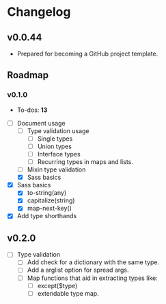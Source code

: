 # Changelog

## v0.0.44

- Prepared for becoming a GitHub project template.

## Roadmap

### v0.1.0
  - To-dos: **13**
  - [ ] Document usage
    - [ ] Type validation usage
      - [ ] Single types
      - [ ] Union types
      - [ ] Interface types
      - [ ] Recurring types in maps and lists.
    - [ ] Mixin type validation
    - [x] Sass basics
  - [x] Sass basics
    - [x] to-string(any)
    - [x] capitalize(string)
    - [x] map-next-key()
  - [x] Add type shorthands

## v0.2.0
  - [ ] Type validation
    - [ ] Add check for a dictionary with the same type.
    - [ ] Add a arglist option for spread args.
    - [ ] Map functions that aid in extracting types like:
      - [ ] except($type)
      - [ ] extendable type map.